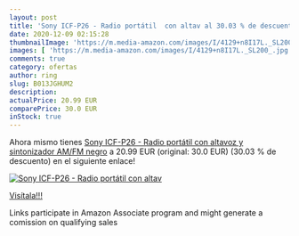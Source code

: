```yaml
---
layout: post
title: 'Sony ICF-P26 - Radio portátil  con altav al 30.03 % de descuento'
date: 2020-12-09 02:15:28
thumbnailImage: 'https://m.media-amazon.com/images/I/4129+n8I17L._SL200_.jpg'
images: [ 'https://m.media-amazon.com/images/I/4129+n8I17L._SL200_.jpg' ]
comments: true
category: ofertas
author: ring
slug: B013JGHUM2
description:
actualPrice: 20.99 EUR
comparePrice: 30.0 EUR
inStock: true
---
```


Ahora mismo tienes [Sony ICF-P26 - Radio portátil  con altavoz y sintonizador AM/FM   negro](https://www.amazon.es/dp/B013JGHUM2/?tag=tolees-21) a 20.99 EUR (original: 30.0 EUR) (30.03 %  de descuento) en el siguiente enlace!

[![Sony ICF-P26 - Radio portátil  con altav](https://m.media-amazon.com/images/I/4129+n8I17L._SL200_.jpg)](https://www.amazon.es/dp/B013JGHUM2/?tag=tolees-21)

[Visítala!!!](https://www.amazon.es/dp/B013JGHUM2/?tag=tolees-21)

Links participate in Amazon Associate program and might generate a comission on qualifying sales
